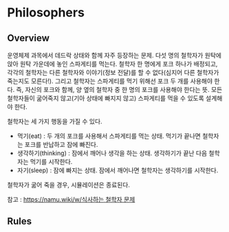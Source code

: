 # Philosophers

## Overview

운영체제 과목에서 데드락 상태와 함께 자주 등장하는 문제. 다섯 명의 철학자가 원탁에 앉아 원탁 가운데에 놓인 스파게티를 먹는다. 철학자 한 명에게 포크 하나가 배정되고, 각각의 철학자는 다른 철학자와 이야기(정보 전달)를 할 수 없다(심지어 다른 철학자가 죽는지도 모른다!). 그리고 철학자는 스파게티를 먹기 위해선 포크 두 개를 사용해야 한다. 즉, 자신의 포크와 함께, 양 옆의 철학자 중 한 명의 포크를 사용해야 한다는 뜻. 모든 철학자들이 굶어죽지 않고(기아 상태에 빠지지 않고) 스파게티를 먹을 수 있도록 설계해야 한다.

철학자는 세 가지 행동을 가질 수 있다.
- 먹기(eat) : 두 개의 포크를 사용해서 스파게티를 먹는 상태. 먹기가 끝나면 철학자는 포크를 반납하고 잠에 빠진다.
- 생각하기(thinking) : 잠에서 깨어나 생각을 하는 상태. 생각하기가 끝난 다음 철학자는 먹기를 시작한다.
- 자기(sleep) : 잠에 빠지는 상태. 잠에서 깨어나면 철학자는 생각하기를 시작한다.

철학자가 굶어 죽을 경우, 시뮬레이션은 종료된다.

참고 : [https://namu.wiki/w/식사하는 철학자 문제](https://namu.wiki/w/%EC%8B%9D%EC%82%AC%ED%95%98%EB%8A%94%20%EC%B2%A0%ED%95%99%EC%9E%90%20%EB%AC%B8%EC%A0%9C)

## Rules
